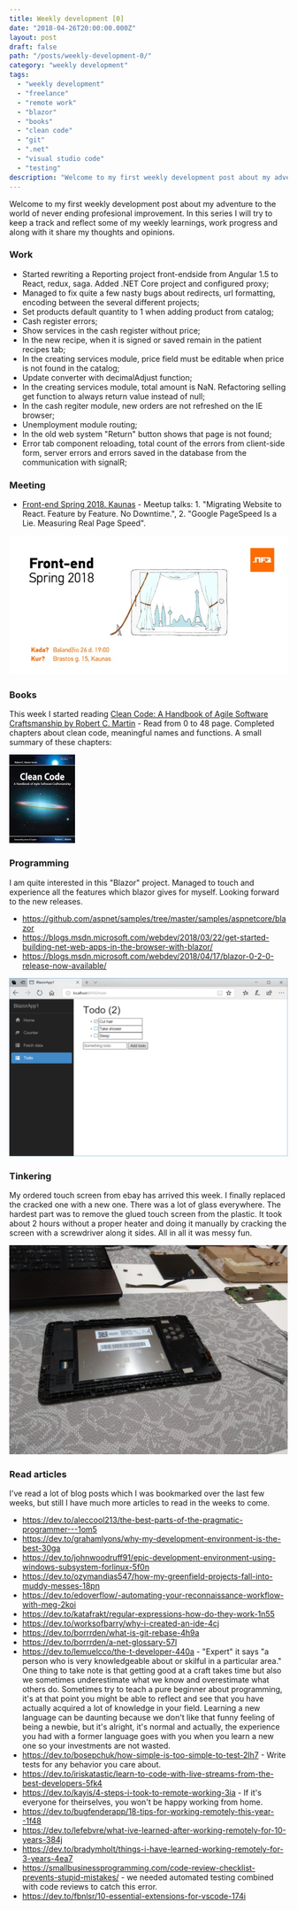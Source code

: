 ```yaml
---
title: Weekly development [0] 
date: "2018-04-26T20:00:00.000Z"
layout: post
draft: false
path: "/posts/weekly-development-0/"
category: "weekly development"
tags:
  - "weekly development"
  - "freelance"
  - "remote work"
  - "blazor"
  - "books"
  - "clean code"
  - "git"
  - ".net"
  - "visual studio code"
  - "testing"
description: "Welcome to my first weekly development post about my adventure to the world of never ending profesional improvement. In this series I will try to keep a track and reflect some of my weekly learnings, work progress and along with it share my thoughts and opinions."
---
```


Welcome to my first weekly development post about my adventure to the world of never ending profesional improvement. In this series I will try to keep a track and reflect some of my weekly learnings, work progress and along with it share my thoughts and opinions.

### Work 
* Started rewriting a Reporting project front-endside  from Angular 1.5 to React, redux, saga. Added .NET Core project and configured proxy;
* Managed to fix quite a few nasty bugs about redirects, url formatting, encoding between the several different projects;
* Set products default quantity to 1 when adding product from catalog;
* Cash register errors;
* Show services in the cash register without price;
* In the new recipe, when it is signed or saved remain in the patient recipes tab;
* In the creating services module, price field must be editable when price is not found in the catalog;
* Update converter with decimalAdjust function;
* In the creating services module, total amount is NaN. Refactoring selling get function to always return value instead of null;
* In the cash regiter module, new orders are not refreshed on the IE browser;
* Unemployment module routing;
* In the old web system "Return" button shows that page is not found;
* Error tab component reloading, total count of the errors from client-side form, server errors and errors saved in the database from the communication with signalR;

### Meeting
* [Front-end Spring 2018. Kaunas](https://www.eventbrite.com/e/front-end-spring-2018-kaunas-tickets-44983562045#) - Meetup talks: 1. "Migrating Website to React. Feature by Feature. No Downtime.", 2. "Google PageSpeed Is a Lie. Measuring Real Page Speed".

![Front-end Spring 2018 meetup](./front-end-meetup.jpg)

### Books
This week I started reading [Clean Code: A Handbook of Agile Software Craftsmanship by Robert C. Martin](https://www.goodreads.com/book/show/3735293-clean-code) - Read from 0 to 48 page. Completed chapters about clean code, meaningful names and functions. A small summary of these chapters:

![Clean code book](./clean-code.jpg)

### Programming
I am quite interested in this "Blazor" project. Managed to touch and experience all the features which blazor gives for myself. Looking forward to the new releases. 
* https://github.com/aspnet/samples/tree/master/samples/aspnetcore/blazor
* https://blogs.msdn.microsoft.com/webdev/2018/03/22/get-started-building-net-web-apps-in-the-browser-with-blazor/
* https://blogs.msdn.microsoft.com/webdev/2018/04/17/blazor-0-2-0-release-now-available/

![Blazor project](./blazor.jpg)

### Tinkering
My ordered touch screen from ebay has arrived this week. I finally replaced the cracked one with a new one. There was a lot of glass everywhere. The hardest part was to 
remove the glued touch screen from the plastic. It took about 2 hours without a proper heater and doing it manually by cracking the screen with a screwdriver along it sides. All in all it was messy fun. 

![Replacing touch screen for a tablet](./replacing-touchscreen.jpg)

### Read articles
I've read a lot of blog posts which I was bookmarked over the last few weeks, but still I have much more articles to read in the weeks to come. 
* https://dev.to/aleccool213/the-best-parts-of-the-pragmatic-programmer---1om5
* https://dev.to/grahamlyons/why-my-development-environment-is-the-best-30ga
* https://dev.to/johnwoodruff91/epic-development-environment-using-windows-subsystem-forlinux-5f0n
* https://dev.to/ozymandias547/how-my-greenfield-projects-fall-into-muddy-messes-18pn
* https://dev.to/edoverflow/-automating-your-reconnaissance-workflow-with-meg-2koi
* https://dev.to/katafrakt/regular-expressions-how-do-they-work-1n55
* https://dev.to/worksofbarry/why-i-created-an-ide-4cj
* https://dev.to/borrrden/what-is-git-rebase-4h9a
* https://dev.to/borrrden/a-net-glossary-57l
* https://dev.to/lemuelcco/the-t-developer-440a - "Expert" it says "a person who is very knowledgeable about or skilful in a particular area."
One thing to take note is that getting good at a craft takes time but also we sometimes underestimate what we know and overestimate what others do. Sometimes try to teach a pure beginner about programming, it's at that point you might be able to reflect and see that you have actually acquired a lot of knowledge in your field.
Learning a new language can be daunting because we don't like that funny feeling of being a newbie, but it's alright, it's normal and actually, the experience you had with a former language goes with you when you learn a new one so your investments are not wasted. 
* https://dev.to/bosepchuk/how-simple-is-too-simple-to-test-2lh7 - Write tests for any behavior you care about.
* https://dev.to/iriskatastic/learn-to-code-with-live-streams-from-the-best-developers-5fk4
* https://dev.to/kayis/4-steps-i-took-to-remote-working-3ia - If it's everyone for theirselves, you won't be happy working from home.
* https://dev.to/bugfenderapp/18-tips-for-working-remotely-this-year--1f48
* https://dev.to/lefebvre/what-ive-learned-after-working-remotely-for-10-years-384j
* https://dev.to/bradymholt/things-i-have-learned-working-remotely-for-3-years-4ea7
* https://smallbusinessprogramming.com/code-review-checklist-prevents-stupid-mistakes/ - we needed automated testing combined with code reviews to catch this error.
* https://dev.to/fbnlsr/10-essential-extensions-for-vscode-174i
